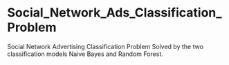 # Social_Network_Ads_Classification_Problem
Social Network Advertising Classification Problem Solved by the two classification models Naive Bayes and Random Forest.
